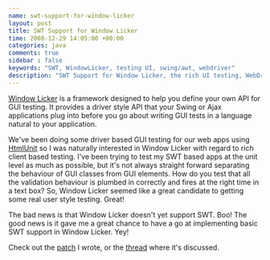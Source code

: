 ```yaml
---
name: swt-support-for-window-licker
layout: post
title: SWT Support for Window Licker
time: 2008-12-29 14:05:00 +00:00
categories: java
comments: true
sidebar : false
keywords: "SWT, WindowLicker, testing UI, swing/awt, webdriver"
description: "SWT Support for Window Licker, the rich UI testing, WebDriver-style framework"
---
```


[Window Licker](http://code.google.com/p/windowlicker/) is a framework designed to help you define your own API for GUI testing. It provides a driver style API that your Swing or Ajax applications plug into before you go about writing GUI tests in a language natural to your application.
  
We've been doing some driver based GUI testing for our web apps using [HtmlUnit](http://htmlunit.sourceforge.net/) so I was naturally interested in Window Licker with regard to rich client based testing. I've been trying to test my SWT based apps at the unit level as much as possible, but it's not always straight forward separating the behaviour of GUI classes from GUI elements. How do you test that all the validation behaviour is plumbed in correctly and fires at the right time in a text box? So, Window Licker seemed like a great candidate to getting some real user style testing. Great!

  
The bad news is that Window Licker doesn't yet support SWT. Boo! The good news is it gave me a great chance to have a go at implementing basic SWT support in Window Licker. Yey!

  
Check out the [patch](http://windowlicker-users.googlegroups.com/web/window-licker-swt-spike.patch) I wrote, or the [thread](http://groups.google.com/group/windowlicker-users/browse_thread/thread/6fb792261a9cd1e7) where it's discussed.
